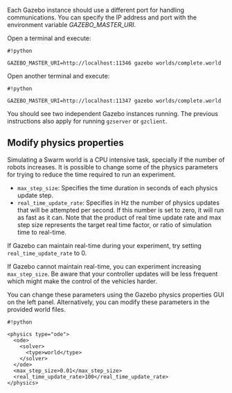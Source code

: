 Each Gazebo instance should use a different port for handling communications. You can specify the IP address and port with the environment variable *GAZEBO_MASTER_URI*.

Open a terminal and execute:

```
#!python

GAZEBO_MASTER_URI=http://localhost:11346 gazebo worlds/complete.world
```

Open another terminal and execute:

```
#!python

GAZEBO_MASTER_URI=http://localhost:11347 gazebo worlds/complete.world
```

You should see two independent Gazebo instances running. The previous instructions also apply for running `gzserver` or `gzclient`.

## Modify physics properties

Simulating a Swarm world is a CPU intensive task, specially if the number of robots increases. It is possible to change some of the physics parameters for trying to reduce the time required to run an experiment. 

* `max_step_size`: Specifies the time duration in seconds of each physics update step.
* `real_time_update_rate`: Specifies in Hz the number of physics updates that will be attempted per second. If this number is set to zero, it will run as fast as it can. Note that the product of real time update rate and max step size represents the target real time factor, or ratio of simulation time to real-time.

If Gazebo can maintain real-time during your experiment, try setting `real_time_update_rate` to 0.

If Gazebo cannot maintain real-time, you can experiment increasing `max_step_size`. Be aware that your controller updates will be less frequent which might make the control of the vehicles harder.

You can change these parameters using the Gazebo physics properties GUI on the left panel. Alternatively, you can modify these parameters in the provided world files.


```
#!python

<physics type="ode">
  <ode>
    <solver>
      <type>world</type>
    </solver>
  </ode>
  <max_step_size>0.01</max_step_size>
  <real_time_update_rate>100</real_time_update_rate>
</physics>
```

